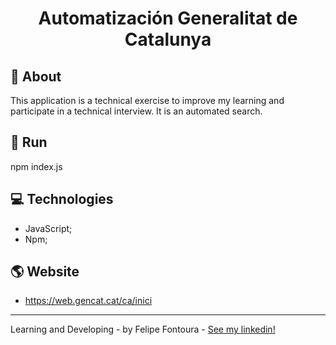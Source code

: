 <h1 align="center">
    Automatización Generalitat de Catalunya
</h1>

 ## :pencil: About
 This application is a technical exercise to improve my learning and participate in a technical interview.
 It is an automated search.

 ## :crossed_flags: Run

npm index.js

## :computer: Technologies

- JavaScript;
- Npm;

## :earth_americas: Website

- https://web.gencat.cat/ca/inici

---
Learning and Developing - by Felipe Fontoura - [See my linkedin!](https://www.linkedin.com/in/fontourafelipe/) 
